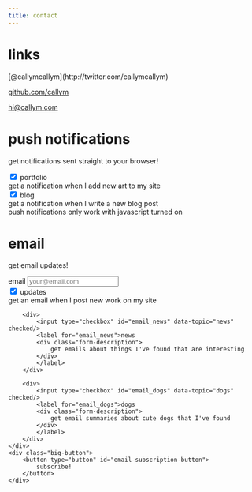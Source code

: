 ```yaml
---
title: contact
---
```

<h1>links</h1>
<div class="contact links center">
[@callymcallym](http://twitter.com/callymcallym)

[github.com/callym](http://github.com/callym)

[hi@callym.com](mailto:hi@callym.com)
</div>

# push notifications
get notifications sent straight to your browser!
<div>
<form class="center" id="push-subscription-form">
	<div class="checkboxes" id="topics">
		<div>
			<input type="checkbox" id="push_portfolio" data-topic="portfolio" checked/>
			<label for="push_portfolio">portfolio
			<div class="form-description">
				get a notification when I add new art to my site
			</div>
			</label>
		</div>
		<div>
			<input type="checkbox" id="push_blog" data-topic="blog" checked/>
			<label for="push_blog">blog
			<div class="form-description">
				get a notification when I write a new blog post
			</div>
			</label>
		</div>
	</div>
	<div class="big-button">
		<label for="push_notifications_action" id="push_notifications_label">
			<noscript>
				push notifications only work with javascript turned on
			</noscript>
		</label>
		<button type="button" id="push_notifications_action" style="display: none">
			subscribe!
		</button>
	</div>
</form>
</div>

# email
get email updates!
<form class="center" id="email-subscription-form">
	<div class="email">
		<label for="email">email</label>
		<span class="email-input">
			<input 	type="email"
					id="email"
					name="email_address" 
					placeholder="your@email.com"
					required/>
		</span>
	</div>
	<div class="checkboxes" id="topics">
		<div>
			<input type="checkbox" id="email_updates" data-topic="updates" checked/>
			<label for="email_updates">updates
			<div class="form-description">
				get an email when I post new work on my site
			</div>
			</label>
		</div>

		<div>
			<input type="checkbox" id="email_news" data-topic="news" checked/>
			<label for="email_news">news
			<div class="form-description">
				get emails about things I've found that are interesting
			</div>
			</label>
		</div>

		<div>
			<input type="checkbox" id="email_dogs" data-topic="dogs" checked/>
			<label for="email_dogs">dogs
			<div class="form-description">
				get email summaries about cute dogs that I've found
			</div>
			</label>
		</div>
	</div>
	<div class="big-button">
		<button type="button" id="email-subscription-button">
			subscribe!
		</button>
	</div>
</form>

<script>
$(document).ready(function() {
	var check_subscribe = function(type, cb_zero, cb_else) {
		var checked = 0;
		$(`#${type}-subscription-form input[type=checkbox]`).each(function() {
			checked += $(this).prop('checked') ? 1 : 0;
		});
		if (checked <= 0) {
			if (cb_zero) {
				cb_zero();
			}
		} else {
			if (cb_else) {
				cb_else();
			}
		}
	}

	var get_topics = function(type) {
		var topics = [];
		$(`#${type}-subscription-form input[type=checkbox]`).each(function() {
			var $this = $(this);
			if ($this.prop('checked')) {
				topics.push($this.data('topic'));
			}
		});
		return topics;
	}

	var get_from_storage = function(type) {
		var data = localStorage[`${type}-notification`];

		if (data == undefined) {
			data = null;
		} else {
			data = JSON.parse(data);
		}

		return data;
	}

	var get_topics_from_storage = function(type) {
		var topics = get_from_storage(type);
		
		if (topics) {
			if (topics.topics == undefined) {
				topics = null;
			} else {
				topics = topics.topics;
			}
		}

		return topics;
	}

	var save_topics = function(type, obj) {
		obj = obj || {};
		var topics = get_topics(type);
		obj.topics = obj.topics || topics;
		console.log(JSON.stringify(obj));

		localStorage[`${type}-notification`] = JSON.stringify(obj);
	}

	var remove_topics = function(type) {
		localStorage.removeItem(`${type}-notification`);
	}

	var set_topics = function(type, topics) {
		console.log(topics);

		if (topics) {
			$(`#${type}-subscription-form input[type=checkbox]`).each(function() {
				var $this = $(this);
				if (topics.indexOf($this.data('topic')) > -1) {
					$this.prop('checked', true);
				} else {
					$this.prop('checked', false);
				}
			});
		}
	}

	var set_topics_from_storage = function(type) {
		set_topics(type, get_topics_from_storage(type));
	}

	var has_changed = function(type) {
		var changed = false;

		var new_topics = get_topics(type);
		var old_topics = get_topics_from_storage(type);

		if (old_topics == null) {
			changed = true;
		}

		if (!changed) {
			old_topics.forEach(function(topic) {
				if (new_topics.indexOf(topic) === -1) {
					changed = true;
					return;
				}
			});
		}

		if (!changed) {
			new_topics.forEach(function(topic) {
				if (old_topics.indexOf(topic) === -1) {
					changed = true;
					return;
				}
			});
		}

		return changed;
	}

	var is_subscribed = false;
	var $push_notification_button = $('#push_notifications_action');

	var update_message = function() {
		
	};

	var check_push_subscribe = function() {
		check_subscribe('push',
		function() {
			callym.message(
				"please select at least one category to subscribe",
				'error');
			$push_notification_button
				.addClass('error')
				.text('unsubscribe!');
		},
		function() {
			$push_notification_button.removeClass('error');

			var changed = has_changed('push');

			if (changed && is_subscribed) {
				$push_notification_button.html("change!");
			} else {
				$push_notification_button.html("subscribe!");
			}
		});
	}

	$('#push-subscription-form #topics input[type=checkbox]').on('click', check_push_subscribe);

	var toggle_subscribe = function() {
		// unsubscribe!
		if ($(this).hasClass('error')) {
			push_unsubscribe()
				.then(function() {
					remove_topics('push');
					is_subscribed = false;
					check_push_subscribe();
				});
		}
		else {
			push_subscribe(get_topics('push'))
				.then(function() {
					save_topics('push');
					is_subscribed = true;
					check_push_subscribe();
				});
		}
		return false;
	};

	$push_notification_button.on('click', toggle_subscribe);

	if (!navigator.serviceWorker || !('PushManager' in window))
	{
		$('#push_notifications_label').html(
			`<p>your web browser doesn't support Service Workers or Push Notifications</p>
			<p>for more information about what browsers do, check
			<a href="http://caniuse.com/#feat=push-api">here</a></p>`
		);
	}
	else if (Notification.permission === 'denied') {
		$('#push_notifications_label').html(
			`<p>you have blocked notifications!</p>
			<p>if you want to unblock them, see instructions
			<a href="https://support.google.com/chrome/answer/6148059?hl=en-GB&ref_topic=3434353">
				here (Google Chrome)</a>
			(steps for Firefox are very similar)</p>`
		);
	} else {
		$push_notification_button.show();
		
		navigator.serviceWorker.ready
			.then(function(registration) {
				return registration.pushManager.getSubscription();
			})
			.then(function(subscription) {
				if (subscription) {
					is_subscribed = true;
				}
			})
			.then(update_message);
	}

	$('#email-subscription-button').on('click', function() {
		var $form = $('#email-subscription-form');

		var email = $form.find('#email').val();

		if (email.length === 0) {
			callym.message("you need to enter an email", 'error');
			return;
		}

		if (email.indexOf('@') == -1) {
			callym.message("your email address needs to contain an '@'", 'error');
			return;
		}

		if (email.split('@').filter(Boolean).length < 2) {
			callym.message("your email needs text before and after the '@'", 'error');
			return;
		}

		// unsubscribe!
		if ($(this).hasClass('error')) {
			var subscription = {
				email: email
			};

			fetch('https://z8jnhu3g0g.execute-api.eu-west-1.amazonaws.com/production/unregister', {
				method: 'post',
				headers: {
					'Content-type' : 'application/json'
				},
				body: JSON.stringify(subscription)
			})
			.then(function() {
				callym.message("you have been unsubscribed");
				remove_topics('email');
			});

			return;
		}

		var topics = get_topics('email');
		
		var subscription = {
			email: email,
			topics: topics
		};
		fetch('https://z8jnhu3g0g.execute-api.eu-west-1.amazonaws.com/production/register', {
			method: 'post',
			headers: {
				'Content-type' : 'application/json'
			},
			body: JSON.stringify(subscription)
		}).then(function() {
			callym.message("you have been sent a confirmation email");
			save_topics('email', subscription);
		});
	});

	var check_email_subscribe = function() {
		check_subscribe('email',
		function() {
			callym.message(
				"please select at least one category to subscribe",
				'error');
			$('#email-subscription-button')
				.addClass('error')
				.text('unsubscribe!');
		},
		function() {
			var changed = has_changed('email');

			var text = "change!";
			if (!changed) {
				text = "subscribe!";
			}

			$('#email-subscription-button')
				.removeClass('error')
				.text(text);
		});
	}
	
	$('#email-subscription-form #topics input[type=checkbox]').on('click', check_email_subscribe);

	$('#email-subscription-form #email').on('input', function() {
		var email = get_from_storage('email').email;

		var text = "subscribe!";
		if (email && email == $(this).val()) {
			text = "change!";
		}

		$('#email-subscription-button')
			.removeClass('error')
			.text(text);
	});

	if (window.location.search.length > 0) {
		// so the email bit is more central
		$('body').css('height', '150vh');

		var urlParams = new URLSearchParams(window.location.search);
		window.location.hash = '#email';
		$('#email-subscription-form #email').val(urlParams.get('email'));

		var topics = urlParams.get('topics') || [];

		set_topics('email', topics);
		check_email_subscribe();
	} else {
		set_topics_from_storage('email');
		var email = get_from_storage('email').email;

		if (email) {
			$('#email-subscription-form #email').val(email);
		}
	}
});
</script>